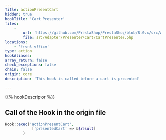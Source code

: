 ```yaml
---
Title: actionPresentCart
hidden: true
hookTitle: 'Cart Presenter'
files:
    -
        url: 'https://github.com/PrestaShop/PrestaShop/blob/8.0.x/src/Adapter/Presenter/Cart/CartPresenter.php'
        file: src/Adapter/Presenter/Cart/CartPresenter.php
locations:
    - 'front office'
type: action
hookAliases: 
array_return: false
check_exceptions: false
chain: false
origin: core
description: 'This hook is called before a cart is presented'

---
```


{{% hookDescriptor %}}

## Call of the Hook in the origin file

```php
Hook::exec('actionPresentCart',
            ['presentedCart' => &$result]
        )
```
